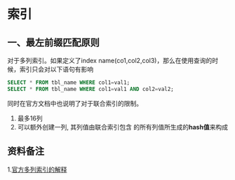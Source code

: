 # 索引

## 一、最左前缀匹配原则

对于多列索引。如果定义了index name(co1,col2,col3)，那么在使用查询的时候，索引只会对以下语句有影响

```sql
SELECT * FROM tbl_name WHERE col1=val1;
SELECT * FROM tbl_name WHERE col1=val1 AND col2=val2;
```

同时在官方文档中也说明了对于联合索引的限制。

1. 最多16列
2. 可以额外创建一列, 其列值由联合索引包含 的所有列值所生成的**hash值**来构成

## 资料备注

1.[官方多列索引的解释](https://dev.mysql.com/doc/refman/8.0/en/multiple-column-indexes.html)

